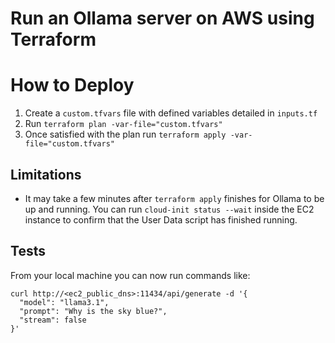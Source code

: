 # Run an Ollama server on AWS using Terraform

# How to Deploy
1. Create a `custom.tfvars` file with defined variables detailed in `inputs.tf`
2. Run `terraform plan -var-file="custom.tfvars"`
3. Once satisfied with the plan run `terraform apply -var-file="custom.tfvars"`

## Limitations
- It may take a few minutes after `terraform apply` finishes for Ollama to be up and running. You can run `cloud-init status --wait` inside the EC2 instance to confirm that the User Data script has finished running.

## Tests
From your local machine you can now run commands like: 
```
curl http://<ec2_public_dns>:11434/api/generate -d '{
  "model": "llama3.1",
  "prompt": "Why is the sky blue?",
  "stream": false
}'
```
